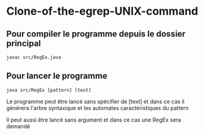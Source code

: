 # Clone-of-the-egrep-UNIX-command
## Pour compiler le programme depuis le dossier principal
```
javac src/RegEx.java
```
## Pour lancer le programme
```
java src/RegEx [pattern] [text]
```
Le programme peut être lancé sans spécifier de [text] et dans ce cas il générera l'arbre syntaxique et les automates caractéristiques du pattern


Il peut aussi être lancé sans argument et dans ce cas une RegEx sera demandé

## 
